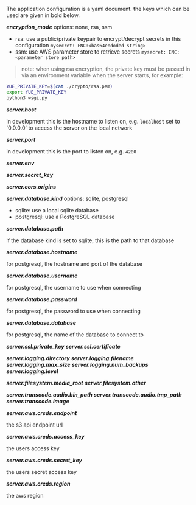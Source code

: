 
The application configuration is a yaml document.
the keys which can be used are given in bold below.

**_encryption_mode_**
options: none, rsa, ssm

* rsa: use a public/private keypair to encrypt/decrypt secrets in this configuration
`mysecret: ENC:<bas64endoded string>`
* ssm: use AWS parameter store to retrieve secrets
`mysecret: ENC:<parameter store path>`

> note: when using rsa encryption, the private key must be passed in via
> an environment variable when the server starts, for example:
```bash
YUE_PRIVATE_KEY=$(cat ./crypto/rsa.pem)
export YUE_PRIVATE_KEY
python3 wsgi.py
```

**_server.host_**

in development this is the hostname to listen on, e.g. `localhost`
set to '0.0.0.0' to access the server on the local network

**_server.port_**

in development this is the port to listen on, e.g. `4200`

**_server.env_**

**_server.secret_key_**

**_server.cors.origins_**

**_server.database.kind_**
options: sqlite, postgresql

* sqlite: use a local sqlite database
* postgresql: use a PostgreSQL database

**_server.database.path_**

if the database kind is set to sqlite, this is the path to that database

**_server.database.hostname_**

for postgresql, the hostname and port of the database

**_server.database.username_**

for postgresql, the username to use when connecting

**_server.database.password_**

for postgresql, the password to use when connecting

**_server.database.database_**

for postgresql, the name of the database to connect to

**_server.ssl.private_key_**
**_server.ssl.certificate_**

**_server.logging.directory_**
**_server.logging.filename_**
**_server.logging.max_size_**
**_server.logging.num_backups_**
**_server.logging.level_**

**_server.filesystem.media_root_**
**_server.filesystem.other_**

**_server.transcode.audio.bin_path_**
**_server.transcode.audio.tmp_path_**
**_server.transcode.image_**

**_server.aws.creds.endpoint_**

the s3 api endpoint url

**_server.aws.creds.access_key_**

the users access key

**_server.aws.creds.secret_key_**

the users secret access key

**_server.aws.creds.region_**

the aws region

